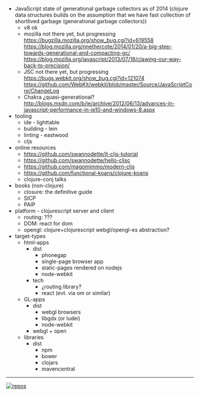 - JavaScript state of generational garbage collectors as of 2014 (clojure data structures builds on the assumption that we have fast collection of shortlived garbage (generational garbage collectors))
    - v8 ok
    - mozilla not there yet, but progressing https://bugzilla.mozilla.org/show_bug.cgi?id=619558 https://blog.mozilla.org/nnethercote/2014/01/20/a-big-step-towards-generational-and-compacting-gc/ https://blog.mozilla.org/javascript/2013/07/18/clawing-our-way-back-to-precision/
    - JSC not there yet, but progressing  https://bugs.webkit.org/show_bug.cgi?id=121074 https://github.com/WebKit/webkit/blob/master/Source/JavaScriptCore/ChangeLog
    - Chakra ¿quasi-generational? http://blogs.msdn.com/b/ie/archive/2012/06/13/advances-in-javascript-performance-in-ie10-and-windows-8.aspx
- tooling
  - ide - lighttable
  - building - lein
  - linting - eastwood
  - cljs
- online resources
  - https://github.com/swannodette/lt-cljs-tutorial
  - https://github.com/swannodette/hello-cljsc
  - https://github.com/magomimmo/modern-cljs
  - https://github.com/functional-koans/clojure-koans
  - clojure-conj talks
- books (non-clojure)
  - closure: the definitive guide
  - SICP
  - PAIP
- platform - clojurescript server and client
  - routing: ???
  - DOM: react for dom
  - opengl: clojure+clojurescript webgl/opengl-es abstraction?
- target-types
  - html-apps
    - dist
      - phonegap
      - single-page browser app
      - static-pages rendered on nodejs
      - node-webkit
    - tech
      - ¿routing library?
      - react (evt. via om or similar)
  - GL-apps
    - dist
      - webgl browsers
      - libgdx (or ludei)
      - node-webkit
    - webgl + open
  - libraries
    - dist
      - npm
      - bower
      - clojars
      - mavencentral

----
[![repos](https://ssl.solsort.com/_github_rasmuserik_clojure-notes.png)](https://github.com/rasmuserik/clojure-notes)
